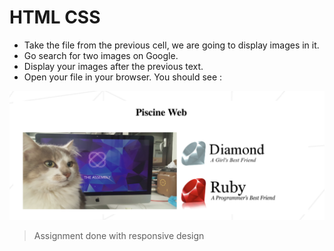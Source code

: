# HTML CSS

- Take the file from the previous cell, we are going to display images in it.
- Go search for two images on Google.
- Display your images after the previous text.
- Open your file in your browser. You should see :

![example](https://github.com/tsengyiching/piscine_discovery/blob/main/cell12/example.png)

> Assignment done with responsive design
